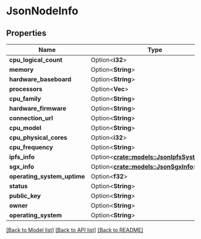# JsonNodeInfo

## Properties

Name | Type | Description | Notes
------------ | ------------- | ------------- | -------------
**cpu_logical_count** | Option<**i32**> |  | [optional]
**memory** | Option<**String**> |  | [optional]
**hardware_baseboard** | Option<**String**> |  | [optional]
**processors** | Option<**Vec<String>**> |  | [optional]
**cpu_family** | Option<**String**> |  | [optional]
**hardware_firmware** | Option<**String**> |  | [optional]
**connection_url** | Option<**String**> |  | [optional]
**cpu_model** | Option<**String**> |  | [optional]
**cpu_physical_cores** | Option<**i32**> |  | [optional]
**cpu_frequency** | Option<**String**> |  | [optional]
**ipfs_info** | Option<[**crate::models::JsonIpfsSystemInfo**](json_IPFSSystemInfo.md)> |  | [optional]
**sgx_info** | Option<[**crate::models::JsonSgxInfo**](json_SGXInfo.md)> |  | [optional]
**operating_system_uptime** | Option<**f32**> |  | [optional]
**status** | Option<**String**> |  | [optional]
**public_key** | Option<**String**> |  | [optional]
**owner** | Option<**String**> |  | [optional]
**operating_system** | Option<**String**> |  | [optional]

[[Back to Model list]](../README.md#documentation-for-models) [[Back to API list]](../README.md#documentation-for-api-endpoints) [[Back to README]](../README.md)


